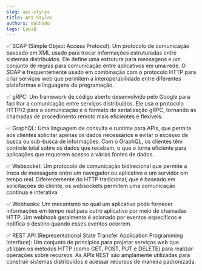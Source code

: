 ```yaml
---
slug: api-styles
title: API Styles
authors: machado
tags: [api]
---
```



✅ SOAP (Simple Object Access Protocol): Um protocolo de comunicação baseado em XML usado para trocar informações estruturadas entre sistemas distribuídos. Ele define uma estrutura para mensagens e um conjunto de regras para comunicação entre aplicativos em uma rede. O SOAP é frequentemente usado em combinação com o protocolo HTTP para criar serviços web que permitem a interoperabilidade entre diferentes plataformas e linguagens de programação.

✅ gRPC: Um framework de código aberto desenvolvido pelo Google para facilitar a comunicação entre serviços distribuídos. Ele usa o protocolo HTTP/2 para a comunicação e o formato de serialização gRPC, tornando as chamadas de procedimento remoto mais eficientes e flexíveis.

✅ GraphQL: Uma linguagem de consulta e runtime para APIs, que permite aos clientes solicitar apenas os dados necessários e evitar o excesso de busca ou sub-busca de informações. Com o GraphQL, os clientes têm controle total sobre os dados que recebem, o que o torna eficiente para aplicações que requerem acesso a várias fontes de dados.

✅ Websocket: Um protocolo de comunicação bidirecional que permite a troca de mensagens entre um navegador ou aplicativo e um servidor em tempo real. Diferentemente do HTTP tradicional, que é baseado em solicitações do cliente, os websockets permitem uma comunicação contínua e interativa.

✅ Webhooks: Um mecanismo no qual um aplicativo pode fornecer informações em tempo real para outro aplicativo por meio de chamadas HTTP. Um webhook geralmente é acionado por eventos específicos e notifica o destino quando esses eventos ocorrem.

✅ REST API (Representational State Transfer Application Programming Interface): Um conjunto de princípios para projetar serviços web que utilizam os métodos HTTP (como GET, POST, PUT e DELETE) para realizar operações sobre recursos. As APIs REST são amplamente utilizadas para construir sistemas distribuídos e acessar recursos de maneira padronizada.